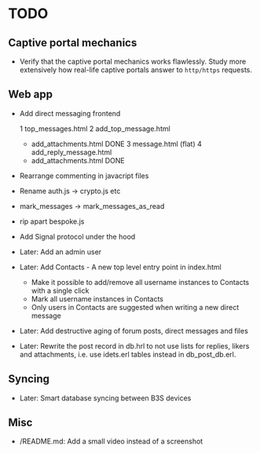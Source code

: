 # TODO

## Captive portal mechanics

* Verify that the captive portal mechanics works flawlessly. Study more
  extensively how real-life captive portals answer to `http/https` requests.
## Web app

* Add direct messaging frontend

  1 top_messages.html
  2 add_top_message.html
    * add_attachments.html DONE
  3 message.html (flat)
  4 add_reply_message.html
    * add_attachments.html DONE


* Rearrange commenting in javacript files
* Rename auth.js -> crypto.js etc
* mark_messages -> mark_messages_as_read
* rip apart bespoke.js



* Add Signal protocol under the hood


* Later: Add an admin user
* Later: Add Contacts - A new top level entry point in index.html
  - Make it possible to add/remove all username instances to Contacts with a
    single click
  - Mark all username instances in Contacts
  - Only users in Contacts are suggested when writing a new direct message
* Later: Add destructive aging of forum posts, direct messages and files
* Later: Rewrite the post record in db.hrl to not use lists for replies, likers
  and attachments, i.e. use idets.erl tables instead in db_post_db.erl.

## Syncing

- Later: Smart database syncing between B3S devices

## Misc

- /README.md: Add a small video instead of a screenshot
